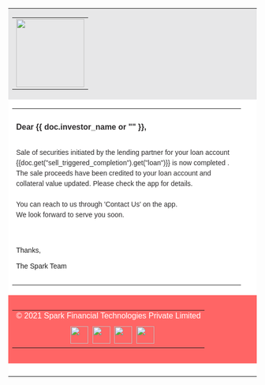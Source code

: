 <!DOCTYPE html PUBLIC "-//W3C//DTD XHTML 1.0 Transitional//EN" "http://www.w3.org/TR/xhtml1/DTD/xhtml1-transitional.dtd">
<html xmlns="http://www.w3.org/1999/xhtml">
<head>
<meta http-equiv="Content-Type" content="text/html; charset=utf-8" />
<meta name="viewport" content="width=device-width, initial-scale=1.0, maximum-scale=1.0, user-scalable=0">
<title>Mailer</title>

<style rel="stylesheet" type="text/css">
    @media only screen and (max-width: 600px) {
		table table.table1{ width:95% !important}
        table { width: 100% !important; }

        .column {width: 100% !important; display: block !important; text-align:center  }
    }
</style>

</head>

<body>
<table width="800" border="0" align="center" cellpadding="0" cellspacing="0" style="background:#fff">
  <tr>
    <td bgcolor="#e7e7e8" height="138"><table class="table1" width="700" border="0" align="center" cellpadding="0" cellspacing="0" style="width:95% !important">
        <tr>
          <td><a href="#"><img src="{{ frappe.utils.get_url('/assets/lms/mail_images/logo.png') }}" style="border:0;height:138px"/></a></td>
        </tr>
      </table></td>
  </tr>
  <tr>
    <td><table class="table1" width="700" border="0" align="center" cellpadding="0" cellspacing="0" style="width:95% !important">
        <tr>
          <td height="25">&nbsp;</td>
        </tr>
        <tr>
          <td><strong><span style="font-family:Arial, Helvetica, sans-serif; font-size:16px; color:#2c2a2b">Dear {{ doc.investor_name or "" }},</span></strong></td>
        </tr>
        <tr>
          <td>&nbsp;</td>
        </tr>
        <tr>
            <td>
                <span style="font-family:Arial, Helvetica, sans-serif; font-size:14px; line-height:150%; color:#2c2a2b">
                    Sale of securities initiated by the lending partner for your loan account {{doc.get("sell_triggered_completion").get("loan")}} is now completed .<br />
                    The sale proceeds have been credited to your loan account and collateral value updated. 
                    Please check the app for details.<br />
                    <br />
                    You can reach to us through 'Contact Us' on the app.<br />
                    We look forward to serve you soon.<br />
                    <br />
                </span>
            </td>
        </tr>
        <tr>
          <td>&nbsp;</td>
        </tr>
        <tr>
          <td><span style="font-family:Arial, Helvetica, sans-serif; font-size:14px;">Thanks,<br />
            <br />
            The Spark Team</span></td>
        </tr>
        <tr>
          <td height="25">&nbsp;</td>
        </tr>
      </table></td>
  </tr>
  <tr>
    <td height="138" bgcolor="#ff6565"><table width="700" border="0" align="center" cellpadding="0" cellspacing="0">
        <tr>
          <td class="column" style="padding-bottom:10px"><span style="font-family:Arial, Helvetica, sans-serif; font-size:16px; color:#fff;width: 100% !important; display: block !important; text-align:center">© 2021 Spark Financial Technologies Private Limited</span></td>
          </tr>
          <tr>
          <td class="column" align="right" style="width: 100% !important; display: block !important; text-align:center"><a href="#"><img src="{{ frappe.utils.get_url('/assets/lms/mail_images/fb-icon.png') }}" width="36" height="35" style="border:0"/></a>&nbsp; <a href="#"><img src="{{ frappe.utils.get_url('/assets/lms/mail_images/tw-icon.png') }}" width="36" height="35" style="border:0"/></a>&nbsp; <a href="#"><img src="{{ frappe.utils.get_url('/assets/lms/mail_images/inst-icon.png') }}" width="36" height="35" style="border:0"/></a>&nbsp; <a href="#"><img src="{{ frappe.utils.get_url('/assets/lms/mail_images/lin-icon.png') }}" width="36" height="35" style="border:0"/></a></td>
        </tr>
      </table></td>
  </tr>
  <tr>
    <td>&nbsp;</td>
  </tr>
</table>
</body>
</html>
